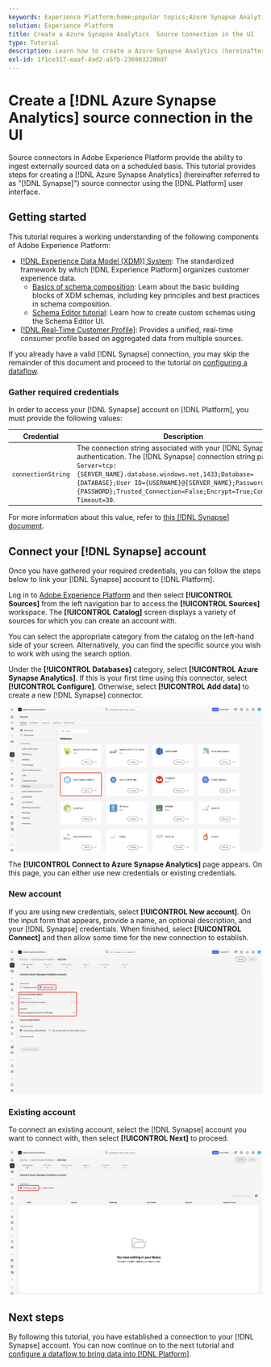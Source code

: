 ```yaml
---
keywords: Experience Platform;home;popular topics;Azure Synapse Analytics;Synapse;synapse;azure synapse analytics
solution: Experience Platform
title: Create a Azure Synapse Analytics  Source Connection in the UI
type: Tutorial
description: Learn how to create a Azure Synapse Analytics (hereinafter referred to as "Synapse") source connection using the Adobe Experience Platform UI.
exl-id: 1f1ce317-eaaf-4ad2-a5fb-236983220bd7
---
```

# Create a [!DNL Azure Synapse Analytics] source connection in the UI

Source connectors in Adobe Experience Platform provide the ability to ingest externally sourced data on a scheduled basis. This tutorial provides steps for creating a [!DNL Azure Synapse Analytics] (hereinafter referred to as "[!DNL Synapse]") source connector using the [!DNL Platform] user interface.

## Getting started

This tutorial requires a working understanding of the following components of Adobe Experience Platform:

*   [[!DNL Experience Data Model (XDM)] System](../../../../../xdm/home.md): The standardized framework by which [!DNL Experience Platform] organizes customer experience data.
    *   [Basics of schema composition](../../../../../xdm/schema/composition.md): Learn about the basic building blocks of XDM schemas, including key principles and best practices in schema composition.
    *   [Schema Editor tutorial](../../../../../xdm/tutorials/create-schema-ui.md): Learn how to create custom schemas using the Schema Editor UI.
*   [[!DNL Real-Time Customer Profile]](../../../../../profile/home.md): Provides a unified, real-time consumer profile based on aggregated data from multiple sources.

If you already have a valid [!DNL Synapse] connection, you may skip the remainder of this document and proceed to the tutorial on [configuring a dataflow](../../dataflow/databases.md).

### Gather required credentials

In order to access your [!DNL Synapse] account on [!DNL Platform], you must provide the following values:

| Credential | Description |
| ---------- | ----------- |
| `connectionString` | The connection string associated with your [!DNL Synapse] authentication. The [!DNL Synapse] connection string pattern is `Server=tcp:{SERVER_NAME}.database.windows.net,1433;Database={DATABASE};User ID={USERNAME}@{SERVER_NAME};Password={PASSWORD};Trusted_Connection=False;Encrypt=True;Connection Timeout=30`. |

For more information about this value, refer to [this [!DNL Synapse] document](https://docs.microsoft.com/en-us/azure/data-factory/connector-azure-sql-data-warehouse).

## Connect your [!DNL Synapse] account

Once you have gathered your required credentials, you can follow the steps below to link your [!DNL Synapse] account to [!DNL Platform].

Log in to [Adobe Experience Platform](https://platform.adobe.com) and then select **[!UICONTROL Sources]** from the left navigation bar to access the **[!UICONTROL Sources]** workspace. The **[!UICONTROL Catalog]** screen displays a variety of sources for which you can create an account with.

You can select the appropriate category from the catalog on the left-hand side of your screen. Alternatively, you can find the specific source you wish to work with using the search option.

Under the **[!UICONTROL Databases]** category, select **[!UICONTROL Azure Synapse Analytics]**. If this is your first time using this connector, select **[!UICONTROL Configure]**. Otherwise, select **[!UICONTROL Add data]** to create a new [!DNL Synapse] connector. 

![](../../../../images/tutorials/create/azure-synapse-analytics/catalog.png)

The **[!UICONTROL Connect to Azure Synapse Analytics]** page appears. On this page, you can either use new credentials or existing credentials.

### New account

If you are using new credentials, select **[!UICONTROL New account]**. On the input form that appears, provide a name, an optional description, and your [!DNL Synapse] credentials. When finished, select **[!UICONTROL Connect]** and then allow some time for the new connection to establish.

![](../../../../images/tutorials/create/azure-synapse-analytics/new.png)

### Existing account

To connect an existing account, select the [!DNL Synapse] account you want to connect with, then select **[!UICONTROL Next]** to proceed.

![](../../../../images/tutorials/create/azure-synapse-analytics/existing.png)

## Next steps

By following this tutorial, you have established a connection to your [!DNL Synapse] account. You can now continue on to the next tutorial and [configure a dataflow to bring data into [!DNL Platform]](../../dataflow/databases.md).

